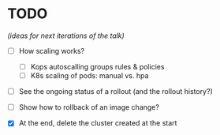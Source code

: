 # TODO

*(ideas for next iterations of the talk)*

- [ ] How scaling works?
  - [ ] Kops autoscalling groups rules & policies
  - [ ] K8s scaling of pods: manual vs. hpa
- [ ] See the ongoing status of a rollout (and the rollout history?)
- [ ] Show how to rollback of an image change?
- [x] At the end, delete the cluster created at the start

